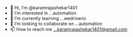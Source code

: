 - 👋 Hi, I’m @karamrajashekar1401
- 👀 I’m interested in ...automation
- 🌱 I’m currently learning ...wedriverio
- 💞️ I’m looking to collaborate on ...automation
- 📫 How to reach me ...karamrajashekar1401@gmail.com

<!---
karamrajashekar1401/karamrajashekar1401 is a ✨ special ✨ repository because its `README.md` (this file) appears on your GitHub profile.
You can click the Preview link to take a look at your changes.
--->
